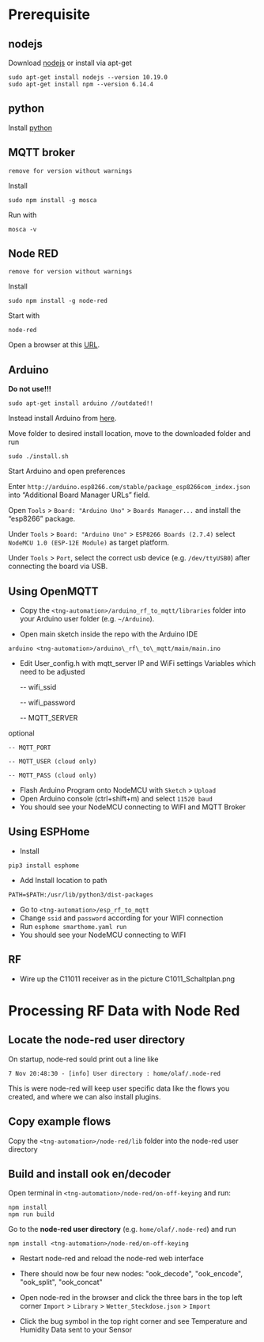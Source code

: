 # Prerequisite

## nodejs
Download [nodejs](https://nodejs.org/en/download/)
or install via apt-get
```
sudo apt-get install nodejs --version 10.19.0
sudo apt-get install npm --version 6.14.4
```
## python
Install [python](https://www.python.org/downloads/)

## MQTT broker
```
remove for version without warnings
```
Install
```
sudo npm install -g mosca
```
Run with
```
mosca -v
```

## Node RED
```
remove for version without warnings
```
Install
```
sudo npm install -g node-red
```
Start with
```
node-red
```
Open a browser at this [URL](http://127.0.0.1:1880/).

## Arduino
**Do not use!!!**
```
sudo apt-get install arduino //outdated!!
```
Instead install Arduino from [here](https://www.arduino.cc/en/Main/Software).

Move folder to desired install location, move to the downloaded folder and run
```
sudo ./install.sh
```
Start Arduino and open preferences

Enter `http://arduino.esp8266.com/stable/package_esp8266com_index.json` into “Additional Board Manager URLs” field. 

Open `Tools` > `Board: "Arduino Uno"` > `Boards Manager...` and install the “esp8266” package.

Under `Tools` > `Board: "Arduino Uno"` > `ESP8266 Boards (2.7.4)` select `NodeMCU 1.0 (ESP-12E Module)` as target platform.

Under `Tools` > `Port`, select the correct usb device (e.g. `/dev/ttyUSB0`) after connecting the board via USB.


## Using OpenMQTT

- Copy the `<tng-automation>/arduino_rf_to_mqtt/libraries` folder into your Arduino user folder (e.g. `~/Arduino`).

- Open main sketch inside the repo with the Arduino IDE

```
arduino <tng-automation>/arduino\_rf\_to\_mqtt/main/main.ino
```
- Edit User_config.h with mqtt_server IP and WiFi settings Variables which need to be adjusted
	
	
	-- wifi_ssid
	
	-- wifi_password
	   
	-- MQTT_SERVER

optional
    
    -- MQTT_PORT
    
    -- MQTT_USER (cloud only)
    
    -- MQTT_PASS (cloud only)
	
- Flash Arduino Program onto NodeMCU with `Sketch` > `Upload`
- Open Arduino console (ctrl+shift+m) and select `11520 baud`
- You should see your NodeMCU connecting to WIFI and MQTT Broker

## Using ESPHome
- Install
```
pip3 install esphome
```
- Add Install location to path
```
PATH=$PATH:/usr/lib/python3/dist-packages
```
- Go to `<tng-automation>/esp_rf_to_mqtt`
- Change `ssid` and `password` according for your WIFI connection
- Run `esphome smarthome.yaml run`
- You should see your NodeMCU connecting to WIFI
## RF
- Wire up the C11011 receiver as in the picture C1011_Schaltplan.png

# Processing RF Data with Node Red

## Locate the node-red user directory

On startup, node-red sould print out a line like

`7 Nov 20:48:30 - [info] User directory : home/olaf/.node-red`

This is were node-red will keep user specific data like the flows you created, and where we can also install plugins.

## Copy example flows
Copy the `<tng-automation>/node-red/lib` folder into the node-red user directory

## Build and install ook en/decoder

Open terminal in `<tng-automation>/node-red/on-off-keying` and run:
```
npm install
npm run build
```
Go to the **node-red user directory** (e.g. `home/olaf/.node-red`) and run
```
npm install <tng-automation>/node-red/on-off-keying
```
- Restart node-red and reload the node-red web interface
- There should now be four new nodes: "ook_decode", "ook_encode", "ook_split", "ook_concat"

- Open node-red in the browser and click the three bars in the top left corner `Import` > `Library` > `Wetter_Steckdose.json` > `Import`

- Click the bug symbol in the top right corner and see Temperature and Humidity Data sent to your Sensor
